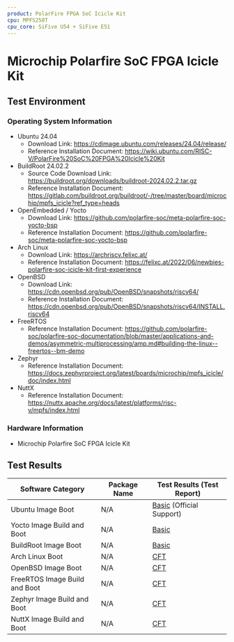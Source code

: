 ```yaml
---
product: PolarFire FPGA SoC Icicle Kit
cpu: MPFS250T
cpu_core: SiFive U54 + SiFive E51
---
```


# Microchip Polarfire SoC FPGA Icicle Kit

## Test Environment

### Operating System Information

- Ubuntu 24.04
    - Download Link: https://cdimage.ubuntu.com/releases/24.04/release/
    - Reference Installation Document: https://wiki.ubuntu.com/RISC-V/PolarFire%20SoC%20FPGA%20Icicle%20Kit
- BuildRoot 24.02.2
    - Source Code Download Link: https://buildroot.org/downloads/buildroot-2024.02.2.tar.gz
    - Reference Installation Document: https://gitlab.com/buildroot.org/buildroot/-/tree/master/board/microchip/mpfs_icicle?ref_type=heads
- OpenEmbedded / Yocto
    - Download Link: https://github.com/polarfire-soc/meta-polarfire-soc-yocto-bsp
    - Reference Installation Document: https://github.com/polarfire-soc/meta-polarfire-soc-yocto-bsp
- Arch Linux
    - Download Link: https://archriscv.felixc.at/
    - Reference Installation Document: https://felixc.at/2022/06/newbies-polarfire-soc-icicle-kit-first-experience
- OpenBSD
  - Download Link: https://cdn.openbsd.org/pub/OpenBSD/snapshots/riscv64/
  - Reference Installation Document: https://cdn.openbsd.org/pub/OpenBSD/snapshots/riscv64/INSTALL.riscv64
- FreeRTOS
    - Reference Installation Document: https://github.com/polarfire-soc/polarfire-soc-documentation/blob/master/applications-and-demos/asymmetric-multiprocessing/amp.md#building-the-linux--freertos--bm-demo
- Zephyr
    - Reference Installation Document: https://docs.zephyrproject.org/latest/boards/microchip/mpfs_icicle/doc/index.html
- NuttX
    - Reference Installation Document: https://nuttx.apache.org/docs/latest/platforms/risc-v/mpfs/index.html

### Hardware Information

- Microchip Polarfire SoC FPGA Icicle Kit

## Test Results

| Software Category        | Package Name | Test Results (Test Report) |
|----------------------|--------------|---------------------------|
| Ubuntu Image Boot    | N/A          | [Basic][Ubuntu] (Official Support) |
| Yocto Image Build and Boot | N/A      | [Basic][Yocto]            |
| BuildRoot Image Boot | N/A          | [Basic][BuildRoot]        |
| Arch Linux Boot      | N/A          | [CFT][Arch]               |
| OpenBSD Image Boot   | N/A          | [CFT][OpenBSD]            |
| FreeRTOS Image Build and Boot | N/A  | [CFT][FreeRTOS]           |
| Zephyr Image Build and Boot | N/A    | [CFT][Zephyr]             |
| NuttX Image Build and Boot | N/A     | [CFT][NuttX]              |


[Ubuntu]: ./Ubuntu/README.md
[BuildRoot]: ./BuildRoot/README.md
[Yocto]: ./Yocto/README.md
[Arch]: ./ArchLinux/README.md
[OpenBSD]: ./OpenBSD/README.md
[FreeRTOS]: ./FreeRTOS/README.md
[Zephyr]: ./Zephyr/README.md
[NuttX]: ./NuttX/README.md


